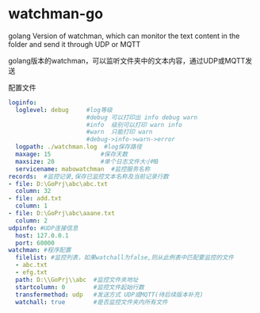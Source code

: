 # **watchman-go**
golang Version of watchman, which can monitor the text content in the folder and send it through UDP or MQTT

golang版本的watchman，可以监听文件夹中的文本内容，通过UDP或MQTT发送

配置文件

~~~yaml
loginfo:
  loglevel: debug     #log等级 
                      #debug 可以打印出 info debug warn 
                      #info  级别可以打印 warn info
                      #warn  只能打印 warn
                      #debug->info->warn->error
  logpath: ./watchman.log  #log保存路径
  maxage: 15              #保存天数
  maxsize: 20             #单个日志文件大小MB
  servicename: mabowatchman  #监控服务名称
records:  #监控记录,保存已监控文本名称及当前记录行数
- file: D:\GoPrj\abc\abc.txt
  column: 32
- file: add.txt
  column: 1
- file: D:\GoPrj\abc\aaane.txt
  column: 2
udpinfo: #UDP连接信息
  host: 127.0.0.1
  port: 60000
watchman: #程序配置
  filelist: #监控列表，如果watchall为false,则从此例表中匹配要监控的文件
  - abc.txt
  - efg.txt
  path: D:\\GoPrj\\abc  #监控文件夹地址
  startcolumn: 0        #监控文件起始行数
  transfermethod: udp   #发送方式 UDP或MQTT(待后续版本补充)
  watchall: true        #是否监控文件夹内所有文件

~~~


